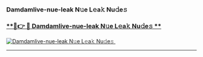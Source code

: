 ### Damdamlive-nue-leak N𝚞e L𝚎a𝚔 Nu𝚍e𝚜   

### [ **🔗👉 🔴 Damdamlive-nue-leak N𝚞e L𝚎a𝚔 Nu𝚍e𝚜 **](https://taap.it/xNRuk4)  

[![Damdamlive-nue-leak N𝚞e L𝚎a𝚔 Nu𝚍e𝚜 ](https://i.imgur.com/0qMVB7G.gif)](https://taap.it/xNRuk4)  

___  
